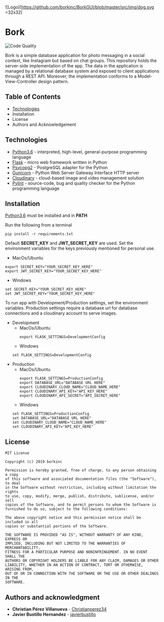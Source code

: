 ![Logo](https://github.com/borkinc/BorkGUI/blob/master/src/img/dog.svg =32x32)
# Bork

![Code Quality](https://img.shields.io/badge/pylint-8.93%2F10-brightgreen.svg)

Bork is a simple database application for photo messaging in a social context, like Instagram but based on chat groups. This repository holds the server-side implementation of the app. The data in the application is managed by a relational database system and exposed to client applications through a REST API. Moreover, the implementation conforms to a Model-View-Controller design pattern.
 
## Table of Contents
* [Technologies](#technologies)
* Installation
* License
* Authors and Acknowledgement

## Technologies
* [Python3.6](https://www.python.org/downloads/) - interpreted, high-level, general-purpose programming language
* [Flask](https://github.com/pallets/flask) - micro web framework written in Python
* [Psycopg2](http://initd.org/psycopg/) - PostgreSQL adapter for the Python
* [Gunicorn](https://gunicorn.org/) - Python Web Server Gateway Interface HTTP server
* [Cloudinary](https://github.com/cloudinary/pycloudinary) - cloud-based image and video management solution
* [Pylint](https://www.pylint.org/) - source-code, bug and quality checker for the Python programming language  

## Installation
[Python3.6](https://www.python.org/downloads/) must be installed and in **PATH**

Run the following from a terminal
```Shell
pip install -r requirements.txt
```

Default **SECRET_KEY** and **JWT_SECRET_KEY** are used. Set the environment variables for the keys previously mentioned for personal use. 

* MacOs/Ubuntu
``` Shell
export SECRET_KEY="YOUR_SECRET_KEY_HERE"
export JWT_SECRET_KEY="YOUR_SECRET_KEY_HERE"
```
* Windows
```Shell
set SECRET_KEY="YOUR_SECRET_KEY_HERE"
set JWT_SECRET_KEY="YOUR_SECRET_KEY_HERE"
```
To run app with Development/Production settings, set the environment variables. Production settings require a database url for database connections and a cloudinary account to serve images.
* Development
  * MacOs/Ubuntu
    ``` Shell
    export FLASK_SETTINGS=DevelopmentConfig
    ```
   * Windows
    ```Shell
    set FLASK_SETTINGS=DevelopmentConfig
    ```
* Production
  * MacOs/Ubuntu
    ``` Shell
    export FLASK_SETTINGS=ProductionConfig
    export DATABASE_URL="DATABASE URL HERE"
    export CLOUDINARY_CLOUD_NAME="CLOUD_NAME_HERE"
    export CLOUDINARY_API_KEY="API_KEY_HERE"
    export CLOUDINARY_API_SECRET="API_SECRET_HERE"
    ```
   * Windows
    ```Shell
    set FLASK_SETTINGS=ProductionConfig
    set DATABASE_URL="DATABASE URL HERE"
    set CLOUDINARY_CLOUD_NAME="CLOUD_NAME_HERE"
    set CLOUDINARY_API_KEY="API_KEY_HERE"
    
## License
```
MIT License

Copyright (c) 2019 borkinc

Permission is hereby granted, free of charge, to any person obtaining a copy
of this software and associated documentation files (the "Software"), to deal
in the Software without restriction, including without limitation the rights
to use, copy, modify, merge, publish, distribute, sublicense, and/or sell
copies of the Software, and to permit persons to whom the Software is
furnished to do so, subject to the following conditions:

The above copyright notice and this permission notice shall be included in all
copies or substantial portions of the Software.

THE SOFTWARE IS PROVIDED "AS IS", WITHOUT WARRANTY OF ANY KIND, EXPRESS OR
IMPLIED, INCLUDING BUT NOT LIMITED TO THE WARRANTIES OF MERCHANTABILITY,
FITNESS FOR A PARTICULAR PURPOSE AND NONINFRINGEMENT. IN NO EVENT SHALL THE
AUTHORS OR COPYRIGHT HOLDERS BE LIABLE FOR ANY CLAIM, DAMAGES OR OTHER
LIABILITY, WHETHER IN AN ACTION OF CONTRACT, TORT OR OTHERWISE, ARISING FROM,
OUT OF OR IN CONNECTION WITH THE SOFTWARE OR THE USE OR OTHER DEALINGS IN THE
SOFTWARE.
```

## Authors and acknowledgment
* **Christian Pérez Villanueva** - [Christianperez34](https://github.com/ChristianPerez34)
* **Javier Bustillo Hernandez** - [javierbustillo](https://github.com/javierbustillo)
